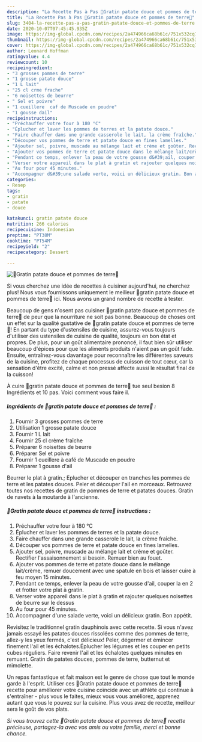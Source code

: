 ```yaml
---
description: "La Recette Pas à Pas 🥔Gratin patate douce et pommes de terre🍠"
title: "La Recette Pas à Pas 🥔Gratin patate douce et pommes de terre🍠"
slug: 3404-la-recette-pas-a-pas-gratin-patate-douce-et-pommes-de-terre
date: 2020-10-07T07:45:45.935Z
image: https://img-global.cpcdn.com/recipes/2a474966ca68b61c/751x532cq70/🥔gratin-patate-douce-et-pommes-de-terre🍠-photo-principale-de-la-recette.jpg
thumbnail: https://img-global.cpcdn.com/recipes/2a474966ca68b61c/751x532cq70/🥔gratin-patate-douce-et-pommes-de-terre🍠-photo-principale-de-la-recette.jpg
cover: https://img-global.cpcdn.com/recipes/2a474966ca68b61c/751x532cq70/🥔gratin-patate-douce-et-pommes-de-terre🍠-photo-principale-de-la-recette.jpg
author: Leonard Hoffman
ratingvalue: 4.4
reviewcount: 10
recipeingredient:
- "3 grosses pommes de terre"
- "1 grosse patate douce"
- "1 L lait"
- "25 cl crme frache"
- "6 noisettes de beurre"
- " Sel et poivre"
- "1 cueillere  caf de Muscade en poudre"
- "1 gousse dail"
recipeinstructions:
- "Préchauffer votre four à 180 °C"
- "Éplucher et laver les pommes de terres et la patate douce."
- "Faire chauffer dans une grande casserole le lait, la crème fraîche."
- "Découper vos pommes de terre et patate douce en fines lamelles."
- "Ajouter sel, poivre, muscade au mélange lait et crème et goûter. Rectifier l&#39;assaisonnement si besoin. Remuer bien au fouet."
- "Ajouter vos pommes de terre et patate douce dans le mélange lait/crème, remuer doucement avec une spatule en bois et laisser cuire à feu moyen 15 minutes."
- "Pendant ce temps, enlever la peau de votre gousse d&#39;ail, couper la en 2 et frotter votre plat à gratin."
- "Verser votre appareil dans le plat à gratin et rajouter quelques noisettes de beurre sur le dessus"
- "Au four pour 45 minutes."
- "Accompagner d&#39;une salade verte, voici un délicieux gratin. Bon appétit."
categories:
- Resep
tags:
- gratin
- patate
- douce

katakunci: gratin patate douce 
nutrition: 266 calories
recipecuisine: Indonesian
preptime: "PT38M"
cooktime: "PT54M"
recipeyield: "2"
recipecategory: Dessert

---
```



![🥔Gratin patate douce et pommes de terre🍠](https://img-global.cpcdn.com/recipes/2a474966ca68b61c/751x532cq70/🥔gratin-patate-douce-et-pommes-de-terre🍠-photo-principale-de-la-recette.jpg)

Si vous cherchez une idée de recettes à cuisiner aujourd'hui, ne cherchez plus! Nous vous fournissons uniquement le meilleur 🥔gratin patate douce et pommes de terre🍠 ici. Nous avons un grand nombre de recette à tester.

Beaucoup de gens n'osent pas cuisiner 🥔gratin patate douce et pommes de terre🍠 de peur que la nourriture ne soit pas bonne. Beaucoup de choses ont un effet sur la qualité gustative de 🥔gratin patate douce et pommes de terre🍠! En partant du type d'ustensiles de cuisine, assurez-vous toujours d'utiliser des ustensiles de cuisine de qualité, toujours en bon état et propres. De plus, pour un goût alimentaire prononcé, il faut bien sûr utiliser beaucoup d'épices pour que les aliments produits n'aient pas un goût fade. Ensuite, entraînez-vous davantage pour reconnaître les différentes saveurs de la cuisine, profitez de chaque processus de cuisson de tout cœur, car la sensation d'être excité, calme et non pressé affecte aussi le résultat final de la cuisson!

<!--inarticleads1-->

À cuire 🥔gratin patate douce et pommes de terre🍠 tue seul besion 8 Ingrédients et 10 pas. Voici comment vous faire il.

##### Ingrédients de 🥔gratin patate douce et pommes de terre🍠 :

1. Fournir 3 grosses pommes de terre
1. Utilisation 1 grosse patate douce
1. Fournir 1 L lait
1. Fournir 25 cl crème fraîche
1. Préparer 6 noisettes de beurre
1. Préparer  Sel et poivre
1. Fournir 1 cueillere à café de Muscade en poudre
1. Préparer 1 gousse d&#39;ail


Beurrer le plat à gratin.; Eplucher et découper en tranches les pommes de terre et les patates douces. Peler et découper l&#39;ail en morceaux. Retrouvez toutes nos recettes de gratin de pommes de terre et patates douces. Gratin de navets à la moutarde à l&#39;ancienne. 

<!--inarticleads2-->

##### 🥔Gratin patate douce et pommes de terre🍠 instructions :

1. Préchauffer votre four à 180 °C
1. Éplucher et laver les pommes de terres et la patate douce.
1. Faire chauffer dans une grande casserole le lait, la crème fraîche.
1. Découper vos pommes de terre et patate douce en fines lamelles.
1. Ajouter sel, poivre, muscade au mélange lait et crème et goûter. Rectifier l&#39;assaisonnement si besoin. Remuer bien au fouet.
1. Ajouter vos pommes de terre et patate douce dans le mélange lait/crème, remuer doucement avec une spatule en bois et laisser cuire à feu moyen 15 minutes.
1. Pendant ce temps, enlever la peau de votre gousse d&#39;ail, couper la en 2 et frotter votre plat à gratin.
1. Verser votre appareil dans le plat à gratin et rajouter quelques noisettes de beurre sur le dessus
1. Au four pour 45 minutes.
1. Accompagner d&#39;une salade verte, voici un délicieux gratin. Bon appétit.


Revisitez le traditionnel gratin dauphinois avec cette recette. Si vous n&#39;avez jamais essayé les patates douces rissolées comme des pommes de terre, allez-y les yeux fermés, c&#39;est délicieux! Peler, dégermer et émincer finement l&#39;ail et les échalotes.Éplucher les légumes et les couper en petits cubes réguliers. Faire revenir l&#39;ail et les échalotes quelques minutes en remuant. Gratin de patates douces, pommes de terre, butternut et mimolette. 

<!--inarticleads1-->

<p>
Un repas fantastique et fait maison est le genre de chose que tout le monde garde à l'esprit. Utiliser ces 🥔Gratin patate douce et pommes de terre🍠 recette pour améliorer votre cuisine coïncide avec un athlète qui continue à s'entraîner - plus vous le faites, mieux vous vous améliorez, apprenez autant que vous le pouvez sur la cuisine. Plus vous avez de recette, meilleur sera le goût de vos plats.
</p>

<p>
<i>Si vous trouvez cette 🥔Gratin patate douce et pommes de terre🍠 recette précieuse, partagez-la avec vos amis ou votre famille, merci et bonne chance.</i>
</p>
